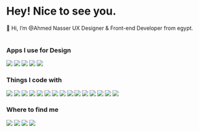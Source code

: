  
<h1> Hey! Nice to see you.</h1>
👋 Hi, I’m @Ahmed Nasser UX Designer & Front-end Developer from egypt.
 <br/>
 <br/>
<h3>Apps I use for Design</h3>
 <span><img src="https://img.shields.io/badge/Adobe%20Illustrator-FF9A00?style=for-the-badge&logo=adobe%20illustrator&logoColor=white" /></span>
        <span><img src="https://img.shields.io/badge/Adobe%20Photoshop-31A8FF?style=for-the-badge&logo=Adobe%20Photoshop&logoColor=black" /></span>
        <span><img src="https://img.shields.io/badge/Figma-F24E1E?style=for-the-badge&logo=figma&logoColor=white" /></span>
        <span><img src="https://img.shields.io/badge/Adobe%20XD-470137?style=for-the-badge&logo=Adobe%20XD&logoColor=#FF61F6" /></span>
        <span><img src="https://img.shields.io/badge/Behance-0054F7?style=for-the-badge&logo=behance&logoColor=white" /></span>
 
 
<h3>Things I code with</h3>
<span><img src="https://img.shields.io/badge/HTML-239120?style=for-the-badge&logo=html5&logoColor=white" /></span>
<span><img src="https://img.shields.io/badge/CSS-239120?&style=for-the-badge&logo=css3&logoColor=white" /></span>
<span><img src="https://img.shields.io/badge/JavaScript-F7DF1E?style=for-the-badge&logo=JavaScript&logoColor=white" /></span>
<span><img src="https://img.shields.io/badge/TypeScript-007ACC?style=for-the-badge&logo=typescript&logoColor=white" /></span>
<span><img src="https://img.shields.io/badge/HTML5-E34F26?style=for-the-badge&logo=html5&logoColor=white" /></span>
<span><img src="https://img.shields.io/badge/CSS3-1572B6?style=for-the-badge&logo=css3&logoColor=white" /></span>
<span><img src="https://img.shields.io/badge/Sass-CC6699?style=for-the-badge&logo=sass&logoColor=white" /></span>
<span><img src="https://img.shields.io/badge/React-20232A?style=for-the-badge&logo=react&logoColor=61DAFB" /></span>
<span><img src="https://img.shields.io/badge/Tailwind_CSS-38B2AC?style=for-the-badge&logo=tailwind-css&logoColor=white" /></span>
<span><img src="https://img.shields.io/badge/Bootstrap-563D7C?style=for-the-badge&logo=bootstrap&logoColor=white" /></span>
<span><img src="https://img.shields.io/badge/styled--components-DB7093?style=for-the-badge&logo=styled-components&logoColor=white" /></span>
<span><img src="https://img.shields.io/badge/Redux-593D88?style=for-the-badge&logo=redux&logoColor=white" /></span>
<span><img src="https://img.shields.io/badge/React_Router-CA4245?style=for-the-badge&logo=react-router&logoColor=white" /></span>
<span><img src="https://img.shields.io/badge/jQuery-0769AD?style=for-the-badge&logo=jquery&logoColor=white" /></span>
<span><img src="https://img.shields.io/badge/Netlify-00C7B7?style=for-the-badge&logo=netlify&logoColor=white" /></span>

<h3>Where to find me</h3>
<a href="https://www.behance.net/nasserdes"><img src="https://img.shields.io/badge/-Behance-blue?style=for-the-badge&logo=behance&logoColor=white" /></a>
<a href="https://github.com/Nasser-art"><img src="https://img.shields.io/badge/GitHub-100000?style=for-the-badge&logo=github&logoColor=white" /></a>
<a href="https://www.linkedin.com/in/nasserdes"><img src="https://img.shields.io/badge/LinkedIn-0077B5?style=for-the-badge&logo=linkedin&logoColor=white" /></a>
<a href="https://codepen.io/Ahmed-Nasser"><img src="https://img.shields.io/badge/Codepen-000000?style=for-the-badge&logo=codepen&logoColor=white" /></a>

<!--- 
Nasser-art/Nasser-art is a ✨ special ✨ repository because its `README.md` (this file) appears on your GitHub profile.
You can click the Preview link to take a look at your changes.
--->
